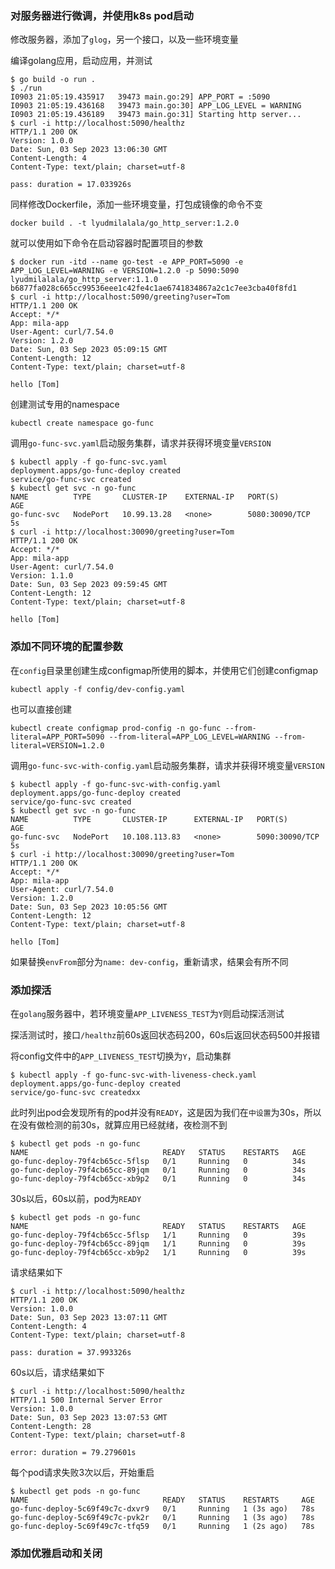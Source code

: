 ### 对服务器进行微调，并使用k8s pod启动

修改服务器，添加了`glog`，另一个接口，以及一些环境变量

编译golang应用，启动应用，并测试

```
$ go build -o run .
$ ./run 
I0903 21:05:19.435917   39473 main.go:29] APP_PORT = :5090
I0903 21:05:19.436168   39473 main.go:30] APP_LOG_LEVEL = WARNING
I0903 21:05:19.436189   39473 main.go:31] Starting http server...
$ curl -i http://localhost:5090/healthz
HTTP/1.1 200 OK
Version: 1.0.0
Date: Sun, 03 Sep 2023 13:06:30 GMT
Content-Length: 4
Content-Type: text/plain; charset=utf-8

pass: duration = 17.033926s
```

同样修改Dockerfile，添加一些环境变量，打包成镜像的命令不变

```
docker build . -t lyudmilalala/go_http_server:1.2.0
```

就可以使用如下命令在启动容器时配置项目的参数

```
$ docker run -itd --name go-test -e APP_PORT=5090 -e APP_LOG_LEVEL=WARNING -e VERSION=1.2.0 -p 5090:5090 lyudmilalala/go_http_server:1.1.0
b6877fa028c665cc99536eee1c42fe4c1ae6741834867a2c1c7ee3cba40f8fd1
$ curl -i http://localhost:5090/greeting?user=Tom
HTTP/1.1 200 OK
Accept: */*
App: mila-app
User-Agent: curl/7.54.0
Version: 1.2.0
Date: Sun, 03 Sep 2023 05:09:15 GMT
Content-Length: 12
Content-Type: text/plain; charset=utf-8

hello [Tom]
```

创建测试专用的namespace

```
kubectl create namespace go-func
```

调用`go-func-svc.yaml`启动服务集群，请求并获得环境变量`VERSION`

```
$ kubectl apply -f go-func-svc.yaml
deployment.apps/go-func-deploy created
service/go-func-svc created
$ kubectl get svc -n go-func
NAME          TYPE       CLUSTER-IP    EXTERNAL-IP   PORT(S)          AGE
go-func-svc   NodePort   10.99.13.28   <none>        5080:30090/TCP   5s
$ curl -i http://localhost:30090/greeting?user=Tom
HTTP/1.1 200 OK
Accept: */*
App: mila-app
User-Agent: curl/7.54.0
Version: 1.1.0
Date: Sun, 03 Sep 2023 09:59:45 GMT
Content-Length: 12
Content-Type: text/plain; charset=utf-8

hello [Tom]
```

### 添加不同环境的配置参数

在`config`目录里创建生成configmap所使用的脚本，并使用它们创建configmap

```
kubectl apply -f config/dev-config.yaml
```

也可以直接创建

```
kubectl create configmap prod-config -n go-func --from-literal=APP_PORT=5090 --from-literal=APP_LOG_LEVEL=WARNING --from-literal=VERSION=1.2.0
```

调用`go-func-svc-with-config.yaml`启动服务集群，请求并获得环境变量`VERSION`

```
$ kubectl apply -f go-func-svc-with-config.yaml 
deployment.apps/go-func-deploy created
service/go-func-svc created
$ kubectl get svc -n go-func
NAME          TYPE       CLUSTER-IP      EXTERNAL-IP   PORT(S)          AGE
go-func-svc   NodePort   10.108.113.83   <none>        5090:30090/TCP   5s
$ curl -i http://localhost:30090/greeting?user=Tom
HTTP/1.1 200 OK
Accept: */*
App: mila-app
User-Agent: curl/7.54.0
Version: 1.2.0
Date: Sun, 03 Sep 2023 10:05:56 GMT
Content-Length: 12
Content-Type: text/plain; charset=utf-8

hello [Tom]
```

如果替换`envFrom`部分为`name: dev-config`，重新请求，结果会有所不同

### 添加探活

在`golang`服务器中，若环境变量`APP_LIVENESS_TEST`为`Y`则启动探活测试

探活测试时，接口`/healthz`前60s返回状态码200，60s后返回状态码500并报错

将config文件中的`APP_LIVENESS_TEST`切换为`Y`，启动集群

```
$ kubectl apply -f go-func-svc-with-liveness-check.yaml 
deployment.apps/go-func-deploy created
service/go-func-svc createdxx
```

此时列出pod会发现所有的pod并没有`READY`，这是因为我们在``中设置``为30s，所以在没有做检测的前30s，就算应用已经就绪，夜检测不到

```
$ kubectl get pods -n go-func
NAME                              READY   STATUS    RESTARTS   AGE
go-func-deploy-79f4cb65cc-5flsp   0/1     Running   0          34s
go-func-deploy-79f4cb65cc-89jqm   0/1     Running   0          34s
go-func-deploy-79f4cb65cc-xb9p2   0/1     Running   0          34s
```

30s以后，60s以前，pod为`READY`

```
$ kubectl get pods -n go-func
NAME                              READY   STATUS    RESTARTS   AGE
go-func-deploy-79f4cb65cc-5flsp   1/1     Running   0          39s
go-func-deploy-79f4cb65cc-89jqm   1/1     Running   0          39s
go-func-deploy-79f4cb65cc-xb9p2   1/1     Running   0          39s
```

请求结果如下

```
$ curl -i http://localhost:5090/healthz
HTTP/1.1 200 OK
Version: 1.0.0
Date: Sun, 03 Sep 2023 13:07:11 GMT
Content-Length: 4
Content-Type: text/plain; charset=utf-8

pass: duration = 37.993326s
```

60s以后，请求结果如下

```
$ curl -i http://localhost:5090/healthz
HTTP/1.1 500 Internal Server Error
Version: 1.0.0
Date: Sun, 03 Sep 2023 13:07:53 GMT
Content-Length: 28
Content-Type: text/plain; charset=utf-8

error: duration = 79.279601s
```

每个pod请求失败3次以后，开始重启

```
$ kubectl get pods -n go-func
NAME                              READY   STATUS    RESTARTS     AGE
go-func-deploy-5c69f49c7c-dxvr9   0/1     Running   1 (3s ago)   78s
go-func-deploy-5c69f49c7c-pvk2r   0/1     Running   1 (3s ago)   78s
go-func-deploy-5c69f49c7c-tfq59   0/1     Running   1 (2s ago)   78s
```

### 添加优雅启动和关闭

